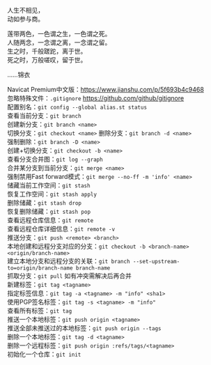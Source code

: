 人生不相见，  
动如参与商。  

莲带两色，一色谓之生，一色谓之死。  
人随两念，一念谓之离，一念谓之留。  
生之时，千般蹉跎，离于世。  
死之时，万般嗟叹，留于世。  

……锦衣

Navicat Premium中文版：https://www.jianshu.com/p/5f693b4c9468  
忽略特殊文件：`.gitignore`  https://github.com/github/gitignore  
配置别名：`git config --global alias.st status`  
查看当前分支：`git branch`  
创建新分支：`git branch <name>`  
切换分支：`git checkout <name>`
删除分支：`git branch -d <name>`  
强制删除：`git branch -D <name>`  
创建+切换分支：`git checkout -b <name>`  
查看分支合并图：`git log --graph`  
合并某分支到当前分支：`git merge <name>`  
强制禁用Fast forward模式：`git merge --no-ff -m 'info' <name>`  
储藏当前工作空间：`git stash`  
恢复工作空间：`git stash apply`  
删除储藏：`git stash drop`  
恢复删除储藏：`git stash pop`  
查看远程仓库信息：`git remote`  
查看远程仓库详细信息：`git remote -v`  
推送分支：`git push <remote> <branch>`  
本地创建和远程分支对应的分支：`git checkout -b <branch-name> <origin/branch-name>`  
建立本地分支和远程分支的关联：`git branch --set-upstream-to=origin/branch-name branch-name`  
抓取分支：`git pull` 如有冲突需解决后再合并  
新建标签：`git tag <tagname>`  
指定标签信息：`git tag -a <tagname> -m "info" <sha1>`  
使用PGP签名标签：`git tag -s <tagname> -m "info"`  
查看所有标签：`git tag`  
推送一个本地标签：`git push origin <tagname>`  
推送全部未推送过的本地标签：`git push origin --tags`  
删除一个本地标签：`git tag -d <tagname>`  
删除一个远程标签：`git push origin :refs/tags/<tagname>`  
初始化一个仓库：`git init`
